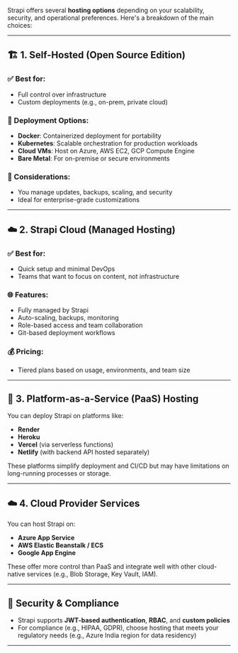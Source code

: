 Strapi offers several **hosting options** depending on your scalability, security, and operational preferences. Here's a breakdown of the main choices:

---

## 🏗️ **1. Self-Hosted (Open Source Edition)**

### ✅ Best for:
- Full control over infrastructure
- Custom deployments (e.g., on-prem, private cloud)

### 🔧 Deployment Options:
- **Docker**: Containerized deployment for portability
- **Kubernetes**: Scalable orchestration for production workloads
- **Cloud VMs**: Host on Azure, AWS EC2, GCP Compute Engine
- **Bare Metal**: For on-premise or secure environments

### 🔐 Considerations:
- You manage updates, backups, scaling, and security
- Ideal for enterprise-grade customizations

---

## ☁️ **2. Strapi Cloud (Managed Hosting)**

### ✅ Best for:
- Quick setup and minimal DevOps
- Teams that want to focus on content, not infrastructure

### 🌐 Features:
- Fully managed by Strapi
- Auto-scaling, backups, monitoring
- Role-based access and team collaboration
- Git-based deployment workflows

### 💰 Pricing:
- Tiered plans based on usage, environments, and team size

---

## 🧩 **3. Platform-as-a-Service (PaaS) Hosting**

You can deploy Strapi on platforms like:
- **Render**
- **Heroku**
- **Vercel** (via serverless functions)
- **Netlify** (with backend API hosted separately)

These platforms simplify deployment and CI/CD but may have limitations on long-running processes or storage.

---

## ☁️ **4. Cloud Provider Services**

You can host Strapi on:
- **Azure App Service**
- **AWS Elastic Beanstalk / ECS**
- **Google App Engine**

These offer more control than PaaS and integrate well with other cloud-native services (e.g., Blob Storage, Key Vault, IAM).

---

## 🔐 Security & Compliance

- Strapi supports **JWT-based authentication**, **RBAC**, and **custom policies**
- For compliance (e.g., HIPAA, GDPR), choose hosting that meets your regulatory needs (e.g., Azure India region for data residency)

---

